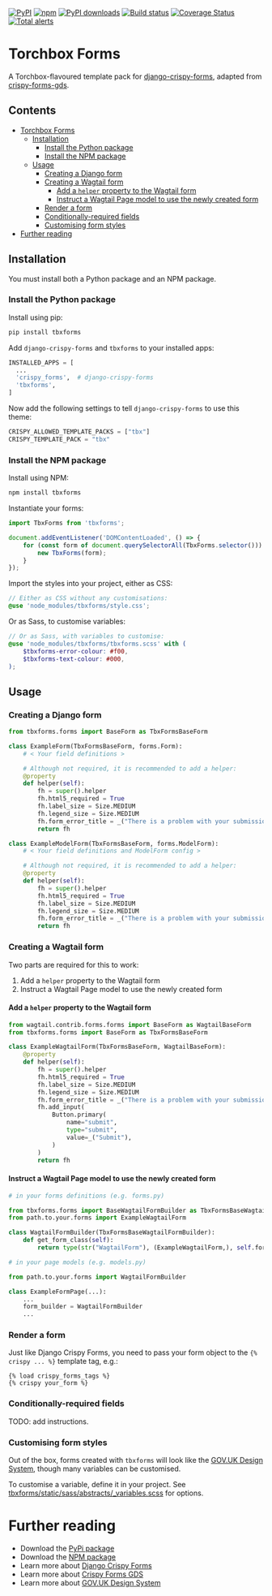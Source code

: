 [![PyPI](https://img.shields.io/pypi/v/tbxforms.svg)](https://pypi.org/project/tbxforms/)
[![npm](https://img.shields.io/npm/v/tbxforms.svg)](https://www.npmjs.com/package/tbxforms) [![PyPI downloads](https://img.shields.io/pypi/dm/tbxforms.svg)](https://pypi.org/project/tbxforms/)
[![Build status](https://github.com/kbayliss/tbxforms/workflows/CI/badge.svg)](https://github.com/kbayliss/tbxforms/actions)
[![Coverage Status](https://coveralls.io/repos/github/kbayliss/tbxforms/badge.svg?branch=main)](https://coveralls.io/github/kbayliss/tbxforms?branch=main)
[![Total alerts](https://img.shields.io/lgtm/alerts/g/kbayliss/tbxforms.svg?logo=lgtm&logoWidth=18)](https://lgtm.com/projects/g/kbayliss/tbxforms/alerts/)

# Torchbox Forms

A Torchbox-flavoured template pack for [django-crispy-forms](https://github.com/django-crispy-forms/django-crispy-forms), adapted from [crispy-forms-gds](https://github.com/wildfish/crispy-forms-gds).

## Contents

-   [Torchbox Forms](#torchbox-forms)
    -   [Installation](#installation)
        -   [Install the Python package](#install-the-python-package)
        -   [Install the NPM package](#install-the-npm-package)
    -   [Usage](#usage)
        -   [Creating a Django form](#creating-a-django-form)
        -   [Creating a Wagtail form](#creating-a-wagtail-form)
            -   [Add a `helper` property to the Wagtail form](#add-a-helper-property-to-the-wagtail-form)
            -   [Instruct a Wagtail Page model to use the newly created form](#instruct-a-wagtail-page-model-to-use-the-newly-created-form)
        -   [Render a form](#render-a-form)
        -   [Conditionally-required fields](#conditionally-required-fields)
        -   [Customising form styles](#customising-form-styles)
-   [Further reading](#further-reading)

## Installation

You must install both a Python package and an NPM package.

### Install the Python package

Install using pip:

```bash
pip install tbxforms
```

Add `django-crispy-forms` and `tbxforms` to your installed apps:

```python
INSTALLED_APPS = [
  ...
  'crispy_forms',  # django-crispy-forms
  'tbxforms',
]
```

Now add the following settings to tell `django-crispy-forms` to use this theme:

```python
CRISPY_ALLOWED_TEMPLATE_PACKS = ["tbx"]
CRISPY_TEMPLATE_PACK = "tbx"
```

### Install the NPM package

Install using NPM:

```bash
npm install tbxforms
```

Instantiate your forms:

```javascript
import TbxForms from 'tbxforms';

document.addEventListener('DOMContentLoaded', () => {
    for (const form of document.querySelectorAll(TbxForms.selector())) {
        new TbxForms(form);
    }
});
```

Import the styles into your project, either as CSS:

```scss
// Either as CSS without any customisations:
@use 'node_modules/tbxforms/style.css';
```

Or as Sass, to customise variables:

```scss
// Or as Sass, with variables to customise:
@use 'node_modules/tbxforms/tbxforms.scss' with (
    $tbxforms-error-colour: #f00,
    $tbxforms-text-colour: #000,
);
```

## Usage

### Creating a Django form

```python
from tbxforms.forms import BaseForm as TbxFormsBaseForm

class ExampleForm(TbxFormsBaseForm, forms.Form):
    # < Your field definitions >

    # Although not required, it is recommended to add a helper:
    @property
    def helper(self):
        fh = super().helper
        fh.html5_required = True
        fh.label_size = Size.MEDIUM
        fh.legend_size = Size.MEDIUM
        fh.form_error_title = _("There is a problem with your submission")
        return fh

class ExampleModelForm(TbxFormsBaseForm, forms.ModelForm):
    # < Your field definitions and ModelForm config >

    # Although not required, it is recommended to add a helper:
    @property
    def helper(self):
        fh = super().helper
        fh.html5_required = True
        fh.label_size = Size.MEDIUM
        fh.legend_size = Size.MEDIUM
        fh.form_error_title = _("There is a problem with your submission")
        return fh
```

### Creating a Wagtail form

Two parts are required for this to work:

1. Add a `helper` property to the Wagtail form
2. Instruct a Wagtail Page model to use the newly created form

#### Add a `helper` property to the Wagtail form

```python
from wagtail.contrib.forms.forms import BaseForm as WagtailBaseForm
from tbxforms.forms import BaseForm as TbxFormsBaseForm

class ExampleWagtailForm(TbxFormsBaseForm, WagtailBaseForm):
    @property
    def helper(self):
        fh = super().helper
        fh.html5_required = True
        fh.label_size = Size.MEDIUM
        fh.legend_size = Size.MEDIUM
        fh.form_error_title = _("There is a problem with your submission")
        fh.add_input(
            Button.primary(
                name="submit",
                type="submit",
                value=_("Submit"),
            )
        )
        return fh
```

#### Instruct a Wagtail Page model to use the newly created form

```python
# in your forms definitions (e.g. forms.py)

from tbxforms.forms import BaseWagtailFormBuilder as TbxFormsBaseWagtailFormBuilder
from path.to.your.forms import ExampleWagtailForm

class WagtailFormBuilder(TbxFormsBaseWagtailFormBuilder):
    def get_form_class(self):
        return type(str("WagtailForm"), (ExampleWagtailForm,), self.formfields)

# in your page models (e.g. models.py)

from path.to.your.forms import WagtailFormBuilder

class ExampleFormPage(...):
    ...
    form_builder = WagtailFormBuilder
    ...
```

### Render a form

Just like Django Crispy Forms, you need to pass your form object to the
`{% crispy ... %}` template tag, e.g.:

```
{% load crispy_forms_tags %}
{% crispy your_form %}
```

### Conditionally-required fields

TODO: add instructions.

### Customising form styles

Out of the box, forms created with `tbxforms` will look like the
[GOV.UK Design System](https://design-system.service.gov.uk/), though many
variables can be customised.

To customise a variable, define it in your project.
See [tbxforms/static/sass/abstracts/\_variables.scss](https://github.com/kbayliss/tbxforms/blob/main/tbxforms/static/sass/abstracts/_variables.scss) for options.

# Further reading

-   Download the [PyPi package](http://pypi.python.org/pypi/tbxforms)
-   Download the [NPM package](https://www.npmjs.com/package/tbxforms)
-   Learn more about [Django Crispy Forms](https://django-crispy-forms.readthedocs.io/en/latest/)
-   Learn more about [Crispy Forms GDS](https://github.com/wildfish/crispy-forms-gds)
-   Learn more about [GOV.UK Design System](https://design-system.service.gov.uk/)
